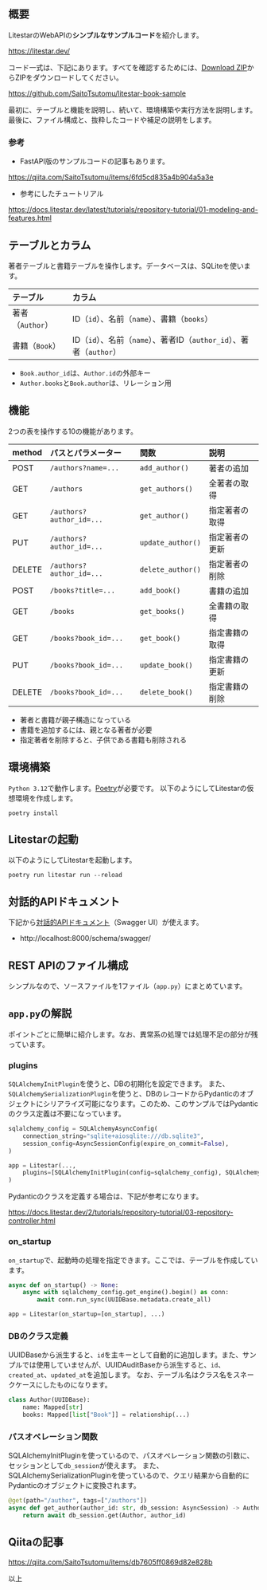 ## 概要

LitestarのWebAPIの**シンプルなサンプルコード**を紹介します。

https://litestar.dev/

コード一式は、下記にあります。すべてを確認するためには、[Download ZIP](https://github.com/SaitoTsutomu/litestar-book-sample/archive/refs/heads/master.zip)からZIPをダウンロードしてください。

https://github.com/SaitoTsutomu/litestar-book-sample

最初に、テーブルと機能を説明し、続いて、環境構築や実行方法を説明します。
最後に、ファイル構成と、抜粋したコードや補足の説明をします。

### 参考

- FastAPI版のサンプルコードの記事もあります。

https://qiita.com/SaitoTsutomu/items/6fd5cd835a4b904a5a3e

- 参考にしたチュートリアル

https://docs.litestar.dev/latest/tutorials/repository-tutorial/01-modeling-and-features.html

## テーブルとカラム

著者テーブルと書籍テーブルを操作します。データベースは、SQLiteを使います。

| テーブル         | カラム                                                              |
| :--------------- | :------------------------------------------------------------------ |
| 著者（`Author`） | ID（`id`）、名前（`name`）、書籍（`books`）                         |
| 書籍（`Book`）   | ID（`id`）、名前（`name`）、著者ID（`author_id`）、著者（`author`） |

- `Book.author_id`は、`Author.id`の外部キー
- `Author.books`と`Book.author`は、リレーション用

## 機能

2つの表を操作する10の機能があります。

| method | パスとパラメーター       | 関数              | 説明           |
| :----- | :----------------------- | :---------------- | :------------- |
| POST   | `/authors?name=...`      | `add_author()`    | 著者の追加     |
| GET    | `/authors`               | `get_authors()`   | 全著者の取得   |
| GET    | `/authors?author_id=...` | `get_author()`    | 指定著者の取得 |
| PUT    | `/authors?author_id=...` | `update_author()` | 指定著者の更新 |
| DELETE | `/authors?author_id=...` | `delete_author()` | 指定著者の削除 |
| POST   | `/books?title=...`       | `add_book()`      | 書籍の追加     |
| GET    | `/books`                 | `get_books()`     | 全書籍の取得   |
| GET    | `/books?book_id=...`     | `get_book()`      | 指定書籍の取得 |
| PUT    | `/books?book_id=...`     | `update_book()`   | 指定書籍の更新 |
| DELETE | `/books?book_id=...`     | `delete_book()`   | 指定書籍の削除 |

- 著者と書籍が親子構造になっている
- 書籍を追加するには、親となる著者が必要
- 指定著者を削除すると、子供である書籍も削除される

## 環境構築

`Python 3.12`で動作します。[Poetry](https://python-poetry.org/)が必要です。
以下のようにしてLitestarの仮想環境を作成します。

```shell
poetry install
```

## Litestarの起動

以下のようにしてLitestarを起動します。

```shell
poetry run litestar run --reload
```

## 対話的APIドキュメント

下記から[対話的APIドキュメント](https://fastapi.tiangolo.com/ja/tutorial/first-steps/#api)（Swagger UI）が使えます。

- http://localhost:8000/schema/swagger/

## REST APIのファイル構成

シンプルなので、ソースファイルを1ファイル（`app.py`）にまとめています。

## `app.py`の解説

ポイントごとに簡単に紹介します。なお、異常系の処理では処理不足の部分が残っています。

### plugins

`SQLAlchemyInitPlugin`を使うと、DBの初期化を設定できます。
また、`SQLAlchemySerializationPlugin`を使うと、DBのレコードからPydanticのオブジェクトにシリアライズ可能になります。このため、このサンプルではPydanticのクラス定義は不要になっています。

```python
sqlalchemy_config = SQLAlchemyAsyncConfig(
    connection_string="sqlite+aiosqlite:///db.sqlite3",
    session_config=AsyncSessionConfig(expire_on_commit=False),
)

app = Litestar(..., 
    plugins=[SQLAlchemyInitPlugin(config=sqlalchemy_config), SQLAlchemySerializationPlugin()],
)
```

Pydanticのクラスを定義する場合は、下記が参考になります。

https://docs.litestar.dev/2/tutorials/repository-tutorial/03-repository-controller.html

### on_startup

`on_startup`で、起動時の処理を指定できます。ここでは、テーブルを作成しています。

```python
async def on_startup() -> None:
    async with sqlalchemy_config.get_engine().begin() as conn:
        await conn.run_sync(UUIDBase.metadata.create_all)

app = Litestar(on_startup=[on_startup], ...)
```

### DBのクラス定義

UUIDBaseから派生すると、`id`を主キーとして自動的に追加します。また、サンプルでは使用していませんが、UUIDAuditBaseから派生すると、`id`、`created_at`、`updated_at`を追加します。
なお、テーブル名はクラス名をスネークケースにしたものになります。

```python
class Author(UUIDBase):
    name: Mapped[str]
    books: Mapped[list["Book"]] = relationship(...)
```

### パスオペレーション関数

SQLAlchemyInitPluginを使っているので、パスオペレーション関数の引数に、セッションとして`db_session`が使えます。
また、SQLAlchemySerializationPluginを使っているので、クエリ結果から自動的にPydanticのオブジェクトに変換されます。

```python
@get(path="/author", tags=["/authors"])
async def get_author(author_id: str, db_session: AsyncSession) -> Author | None:
    return await db_session.get(Author, author_id)
```

## Qiitaの記事

https://qiita.com/SaitoTsutomu/items/db7605ff0869d82e828b

以上
